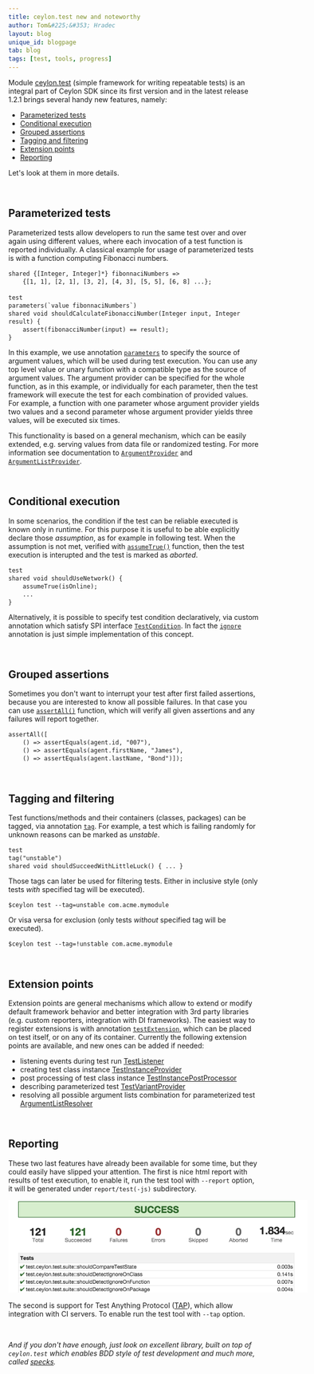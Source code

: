 ```yaml
---
title: ceylon.test new and noteworthy
author: Tom&#225;&#353; Hradec
layout: blog
unique_id: blogpage
tab: blog
tags: [test, tools, progress]
---
```


Module [ceylon.test](https://herd.ceylon-lang.org/modules/ceylon.test) 
(simple framework for writing repeatable tests) is an integral part of 
Ceylon SDK since its first version and in the latest release 1.2.1 
brings several handy new features, namely:

* [Parameterized tests](#parameterized_tests)
* [Conditional execution](#conditional_execution)
* [Grouped assertions](#grouped_assertions)
* [Tagging and filtering](#tagging_and_filtering)
* [Extension points](#extension_points)
* [Reporting](#reporting)

Let's look at them in more details.

<br>

## Parameterized tests

Parameterized tests allow developers to run the same test over and over 
again using different values, where each invocation of a test function is 
reported individually. A classical example for usage of parameterized tests 
is with a function computing Fibonacci numbers.

<!-- try: -->
    shared {[Integer, Integer]*} fibonnaciNumbers => 
        {[1, 1], [2, 1], [3, 2], [4, 3], [5, 5], [6, 8] ...};
 
    test
    parameters(`value fibonnaciNumbers`)
    shared void shouldCalculateFibonacciNumber(Integer input, Integer result) {
        assert(fibonacciNumber(input) == result);
    }

In this example, we use annotation [`parameters`][] to specify the source of argument 
values, which will be used during test execution. You can use any top level value 
or unary function with a compatible type as the source of argument values. The argument 
provider can be specified for the whole function, as in this example, or individually 
for each parameter, then the test framework will execute the test for each combination 
of provided values. For example, a function with one parameter whose argument provider 
yields two values and a second parameter whose argument provider yields three values, 
will be executed six times.

This functionality is based on a general mechanism, which can be easily extended, 
e.g. serving values from data file or randomized testing. For more information see 
documentation to [`ArgumentProvider`][] and [`ArgumentListProvider`][].

[`parameters`]: https://modules.ceylon-lang.org/repo/1/ceylon/test/1.2.1/module-doc/api/index.html#parameters
[`ArgumentProvider`]: https://modules.ceylon-lang.org/repo/1/ceylon/test/1.2.1/module-doc/api/engine/spi/ArgumentListProvider.type
[`ArgumentListProvider`]: https://modules.ceylon-lang.org/repo/1/ceylon/test/1.2.1/module-doc/api/engine/spi/ArgumentListProvider.type

<br>

## Conditional execution

In some scenarios, the condition if the test can be reliable executed is known only in 
runtime. For this purpose it is useful to be able explicitly declare those _assumption_, 
as for example in following test. When the assumption is not met, verified with 
[`assumeTrue()`][] function, then the test execution is interupted and the test is 
marked as _aborted_. 

<!-- try: -->
    test
    shared void shouldUseNetwork() {
        assumeTrue(isOnline);
        ...
    }

Alternatively, it is possible to specify test condition declaratively, via custom 
annotation which satisfy SPI interface [`TestCondition`][]. In fact the [`ignore`][] 
annotation is just simple implementation of this concept.

[`assumeTrue()`]: https://modules.ceylon-lang.org/repo/1/ceylon/test/1.2.1/module-doc/api/index.html#assumeTrue
[`TestCondition`]: https://modules.ceylon-lang.org/repo/1/ceylon/test/1.2.1/module-doc/api/engine/spi/TestCondition.type.html
[`ignore`]: https://modules.ceylon-lang.org/repo/1/ceylon/test/1.2.1/module-doc/api/index.html#ignore

<br>

## Grouped assertions

Sometimes you don't want to interrupt your test after first failed assertions, 
because you are interested to know all possible failures. In that case you can 
use [`assertAll()`][] function, which will verify all given assertions and any 
failures will report together.

<!-- try: -->
    assertAll([
        () => assertEquals(agent.id, "007"),
        () => assertEquals(agent.firstName, "James"),
        () => assertEquals(agent.lastName, "Bond")]);

[`assertAll()`]: https://modules.ceylon-lang.org/repo/1/ceylon/test/1.2.1/module-doc/api/index.html#assertAll

<br>

## Tagging and filtering

Test functions/methods and their containers (classes, packages) can be tagged, 
via annotation [`tag`][]. For example, a test which is failing randomly for 
unknown reasons can be marked as _unstable_.

<!-- try: -->
    test
    tag("unstable")
    shared void shouldSucceedWithLittleLuck() { ... }

Those tags can later be used for filtering tests. Either in inclusive style 
(only tests _with_ specified tag will be executed).

<!-- lang: bash -->
    $ceylon test --tag=unstable com.acme.mymodule

Or visa versa for exclusion (only tests _without_ specified tag will be executed).

<!-- lang: bash -->
    $ceylon test --tag=!unstable com.acme.mymodule

[`tag`]: https://modules.ceylon-lang.org/repo/1/ceylon/test/1.2.1/module-doc/api/index.html#tag

<br>

## Extension points

Extension points are general mechanisms which allow to extend or modify default 
framework behavior and better integration with 3rd party libraries (e.g. custom 
reporters, integration with DI frameworks). The easiest way to register extensions 
is with annotation [`testExtension`][], which can be placed on test itself, or on any 
of its container. Currently the following extension points are available, and new 
ones can be added if needed:

* listening events during test run 
  [TestListener](https://modules.ceylon-lang.org/repo/1/ceylon/test/1.2.1/module-doc/api/TestListener.type.html)
* creating test class instance 
  [TestInstanceProvider](https://modules.ceylon-lang.org/repo/1/ceylon/test/1.2.1/module-doc/api/engine/spi/TestInstanceProvider.type.html)
* post processing of test class instance 
  [TestInstancePostProcessor](https://modules.ceylon-lang.org/repo/1/ceylon/test/1.2.1/module-doc/api/engine/spi/TestInstancePostProcessor.type.html)
* describing parameterized test 
  [TestVariantProvider](https://modules.ceylon-lang.org/repo/1/ceylon/test/1.2.1/module-doc/api/engine/spi/TestVariantProvider.type.html)
* resolving all possible argument lists combination for parameterized test 
  [ArgumentListResolver](https://modules.ceylon-lang.org/repo/1/ceylon/test/1.2.1/module-doc/api/engine/spi/ArgumentListResolver.type.html)

[`testExtension`]: https://modules.ceylon-lang.org/repo/1/ceylon/test/1.2.1/module-doc/api/index.html#testExtension

<br>

## Reporting

These two last features have already been available for some time, but they could easily 
have slipped your attention. The first is nice html report with results of test execution, 
to enable it, run the test tool with `--report` option, it will be generated 
under `report/test(-js)` subdirectory.

<img src="/images/screenshots/ceylon-test-html-report.png" style="max-width:600px;"/>

The second is support for Test Anything Protocol ([TAP][]), which allow integration 
with CI servers. To enable run the test tool with `--tap` option.

[TAP]: https://en.wikipedia.org/wiki/Test_Anything_Protocol

<br>

_And if you don't have enough, just look on excellent library, built on top 
of `ceylon.test` which enables BDD style of test development and much more, 
called [specks](https://github.com/renatoathaydes/specks)._







